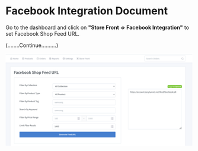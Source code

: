 # Facebook Integration Document

Go to the dashboard and click on **"Store Front => Facebook Integration"** to set Facebook Shop Feed URL.

(........Continue..........)

![image](img/26.png)